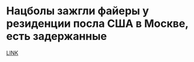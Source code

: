 # Нацболы зажгли файеры у резиденции посла США в Москве, есть задержанные



[LINK](https://varlamov.ru/2035025.html)